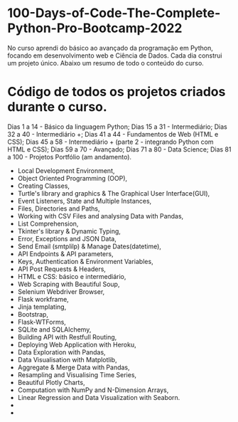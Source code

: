 # 100-Days-of-Code-The-Complete-Python-Pro-Bootcamp-2022

No curso aprendi do básico ao avançado da programação em Python, focando em desenvolvimento web e Ciência de Dados. Cada dia construi
um projeto único. Abaixo um resumo de todo o conteúdo do curso.

# Código de todos os projetos criados durante o curso.
Dias 1 a 14 - Básico da linguagem Python;
Dias 15 a 31 - Intermediário;
Dias 32 a 40 - Intermediário +;
Dias 41 a 44 - Fundamentos de Web (HTML e CSS);
Dias 45 a 58 - Intermediário + (parte 2 - integrando Python com HTML e CSS);
Dias 59 a 70 - Avançado;
Dias 71 a 80 - Data Science;
Dias 81 a 100 - Projetos Portfólio (am andamento).
- Local Development Environment,
- Object Oriented Programming (OOP),
- Creating Classes,
- Turtle's library and graphics & The Graphical User Interface(GUI),
- Event Listeners, State and Multiple Instances,
- Files, Directories and Paths,
- Working with CSV Files and analysing Data with Pandas,
- List Comprehension,
- Tkinter's library & Dynamic Typing,
- Error, Exceptions and JSON Data,
- Send Email (smtplilp) & Manage Dates(datetime),
- API Endpoints & API parameters,
- Keys, Authentication & Environment Variables,
- API Post Requests & Headers,
- HTML e CSS: básico e intermediário,
- Web Scraping with Beautiful Soup,
- Selenium Webdriver Browser,
- Flask workframe,
- Jinja templating,
- Bootstrap,
- Flask-WTForms,
- SQLite and SQLAlchemy,
- Building API with Restfull Routing,
- Deploying Web Application with Heroku,
- Data Exploration with Pandas,
- Data Visualisation with Matplotlib,
- Aggregate & Merge Data with Pandas,
- Resampling and Visualising Time Series,
- Beautiful Plotly Charts,
- Computation with NumPy and N-Dimension Arrays,
- Linear Regression and Data Visualization with Seaborn.
- 
- 
